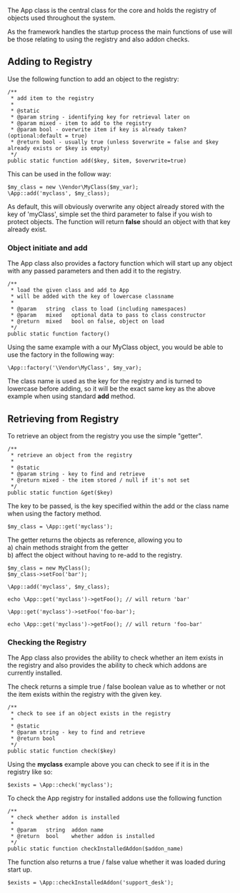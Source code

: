 The App class is the central class for the core and holds the registry of objects used throughout the system.

As the framework handles the startup process the main functions of use will be those relating to using the registry and also addon checks.

## Adding to Registry

Use the following function to add an object to the registry:

    /**
     * add item to the registry
     *
     * @static
     * @param string - identifying key for retrieval later on
     * @param mixed - item to add to the registry
     * @param bool - overwrite item if key is already taken? (optional:default = true)
     * @return bool - usually true (unless $overwrite = false and $key already exists or $key is empty)
     */
    public static function add($key, $item, $overwrite=true)
    
This can be used in the follow way:

	$my_class = new \Vendor\MyClass($my_var);
	\App::add('myclass', $my_class);
	
As default, this will obviously overwrite any object already stored with the key of 'myClass', simple set the third parameter to false if you wish to protect objects. The function will return **false** should an object with that key already exist.

### Object initiate and add

The App class also provides a factory function which will start up any object with any passed parameters and then add it to the registry.

    /**
     * load the given class and add to App
     * will be added with the key of lowercase classname
     *
     * @param   string  class to load (including namespaces)
     * @param   mixed   optional data to pass to class constructor
     * @return  mixed   bool on false, object on load
     */
    public static function factory()
    
Using the same example with a our MyClass object, you would be able to use the factory in the following way:

	\App::factory('\Vendor\MyClass', $my_var);
	
The class name is used as the key for the registry and is turned to lowercase before adding, so it will be the exact same key as the above example when using standard **add** method.

## Retrieving from Registry

To retrieve an object from the registry you use the simple "getter".

    /**
     * retrieve an object from the registry
     *
     * @static
     * @param string - key to find and retrieve
     * @return mixed - the item stored / null if it's not set
     */
    public static function &get($key)

The key to be passed, is the key specified within the add or the class name when using the factory method.

	$my_class = \App::get('myclass');
	
The getter returns the objects as reference, allowing you to   
a) chain methods straight from the getter  
b) affect the object without having to re-add to the registry.

	$my_class = new MyClass();
	$my_class->setFoo('bar');
	
	\App::add('myclass', $my_class);

	echo \App::get('myclass')->getFoo(); // will return 'bar'

	\App::get('myclass')->setFoo('foo-bar');
	
	echo \App::get('myclass')->getFoo(); // will return 'foo-bar'

### Checking the Registry

The App class also provides the ability to check whether an item exists in the registry and also provides the ability to check which addons are currently installed.

The check returns a simple true / false boolean value as to whether or not the item exists within the registry with the given key.

    /**
     * check to see if an object exists in the registry
     *
     * @static
     * @param string - key to find and retrieve
     * @return bool
     */
    public static function check($key)
    
Using the **myclass** example above you can check to see if it is in the registry like so:
	
	$exists = \App::check('myclass');
	
To check the App registry for installed addons use the following function

    /**
     * check whether addon is installed
     *
     * @param   string  addon name
     * @return  bool    whether addon is installed
     */
    public static function checkInstalledAddon($addon_name)
    
The function also returns a true / false value whether it was loaded during start up.

	$exists = \App::checkInstalledAddon('support_desk');